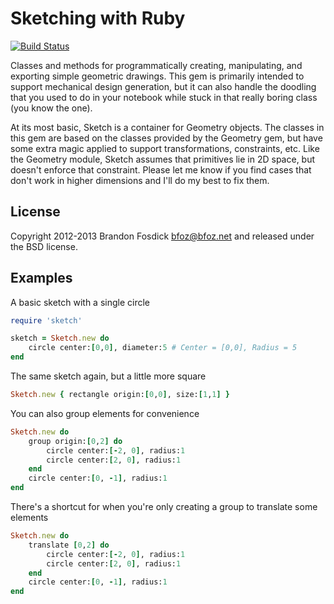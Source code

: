 Sketching with Ruby
===================

[![Build Status](https://travis-ci.org/bfoz/sketch.png)](https://travis-ci.org/bfoz/sketch)

Classes and methods for programmatically creating, manipulating, and exporting 
simple geometric drawings. This gem is primarily intended to support mechanical
design generation, but it can also handle the doodling that you used to do in 
your notebook while stuck in that really boring class (you know the one).

At its most basic, Sketch is a container for Geometry objects. The classes in 
this gem are based on the classes provided by the Geometry gem, but have some 
extra magic applied to support transformations, constraints, etc. Like the 
Geometry module, Sketch assumes that primitives lie in 2D space, but doesn't 
enforce that constraint. Please let me know if you find cases that don't work in
higher dimensions and I'll do my best to fix them.

License
-------

Copyright 2012-2013 Brandon Fosdick <bfoz@bfoz.net> and released under the BSD license.

Examples
--------

A basic sketch with a single circle

```ruby
require 'sketch'

sketch = Sketch.new do
    circle center:[0,0], diameter:5	# Center = [0,0], Radius = 5
end
```

The same sketch again, but a little more square

```ruby
Sketch.new { rectangle origin:[0,0], size:[1,1] }
```

You can also group elements for convenience

```ruby
Sketch.new do
    group origin:[0,2] do
        circle center:[-2, 0], radius:1
        circle center:[2, 0], radius:1
    end
    circle center:[0, -1], radius:1
end
```

There's a shortcut for when you're only creating a group to translate some elements

```ruby
Sketch.new do
    translate [0,2] do
        circle center:[-2, 0], radius:1
        circle center:[2, 0], radius:1
    end
    circle center:[0, -1], radius:1
end
```
